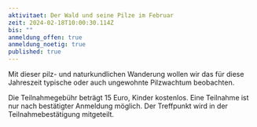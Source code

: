 ```yaml
---
aktivitaet: Der Wald und seine Pilze im Februar
zeit: 2024-02-18T10:00:30.114Z
bis: ""
anmeldung_offen: true
anmeldung_noetig: true
published: true
---
```

Mit dieser pilz- und naturkundlichen Wanderung wollen wir das für diese Jahreszeit typische oder auch ungewohnte Pilzwachtum beobachten.

Die Teilnahmegebühr beträgt 15 Euro, Kinder kostenlos. Eine Teilnahme ist nur nach bestätigter Anmeldung möglich. Der Treffpunkt wird in der Teilnahmebestätigung mitgeteilt.